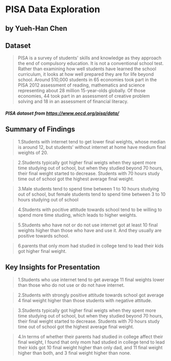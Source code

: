 # PISA Data Exploration
## by Yueh-Han Chen


## Dataset

> PISA is a survey of students' skills and knowledge as they approach the end of compulsory education. It is not a conventional school test. Rather than examining how well students have learned the school curriculum, it looks at how well prepared they are for life beyond school. Around 510,000 students in 65 economies took part in the PISA 2012 assessment of reading, mathematics and science representing about 28 million 15-year-olds globally. Of those economies, 44 took part in an assessment of creative problem solving and 18 in an assessment of financial literacy.

##### PISA dataset from https://www.oecd.org/pisa/data/


## Summary of Findings

> 1.Students with internet tend to get lower final weights, whose median is around 12, but students' without internet at home have medium final weights of 20.

> 2.Students typically got higher final weigts when they spent more time studying out of school, but when they studied beyond 70 hours, their final weight started to decrease. Students with 70 hours study time out of school got the highest average final weight.

> 3.Male students tend to spend time between 1 to 10 hours studying out of school, but female students tend to spend time between 3 to 10 hours studying out of school

> 4.Students with pocitive attitude towards school tend to be willing to spend more time studing, which leads to higher weights.

> 5.Students who have not or do not use internet got at least 10 final weights higher than those who have and use it. And they usually are positive towards school.

> 6.parents that only mom had studied in college tend to lead their kids got higher final weight.

## Key Insights for Presentation

> 1.Students who use internet tend to get average 11 final weights lower than those who do not use or do not have internet.

> 2.Students with strongly positive attitude towards school got average 4 final weight higher than those students with negative attitude.

> 3.Students typically got higher final weigts when they spent more time studying out of school, but when they studied beyond 70 hours, their final weight started to decrease. Students with 70 hours study time out of school got the highest average final weight.

> 4.In terms of whether their parents had studied in college affect their final weight, I found that only mom had studied in college tend to lead their kids got 10 final weight higher than only dad, and 11 final weight higher than both, and 3 final weight higher than none.
